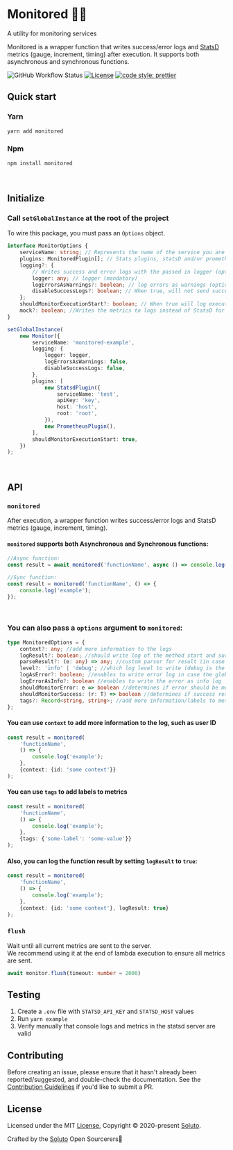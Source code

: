 # Monitored 🕵️‍♀️

A utility for monitoring services

Monitored is a wrapper function that writes success/error logs and [StatsD](https://github.com/statsd/statsd) metrics (gauge, increment, timing) after execution. It supports both asynchronous and synchronous functions.

![GitHub Workflow Status](https://img.shields.io/github/workflow/status/Soluto/monitored/publish)
[![License](https://img.shields.io/badge/license-MIT-blue.svg)](https://github.com/soluto/tweek/blob/master/LICENSE.md)
[![code style: prettier](https://img.shields.io/badge/code_style-prettier-ff69b4.svg?style=flat-square)](https://github.com/prettier/prettier)

## Quick start

### Yarn

```bash
yarn add monitored
```

### Npm

```bash
npm install monitored
```

<br>

## Initialize

### Call `setGlobalInstance` at the root of the project

To wire this package, you must pass an `Options` object.

```ts
interface MonitorOptions {
    serviceName: string; // Represents the name of the service you are monitoring (mandatory)
    plugins: MonitoredPlugin[]; // Stats plugins, statsD and/or prometheus (mandatory)
    logging?: {
        // Writes success and error logs with the passed in logger (optional)
        logger: any; // logger (mandatory)
        logErrorsAsWarnings?: boolean; // log errors as warnings (optional)
        disableSuccessLogs?: boolean; // When true, will not send success log. defaults to false (optional)
    };
    shouldMonitorExecutionStart?: boolean; // When true will log execution start and will increment a metrics. defaults to true (optional)
    mock?: boolean; //Writes the metrics to logs instead of StatsD for debugging. defaults to false (optional)
}

setGlobalInstance(
    new Monitor({
        serviceName: 'monitored-example',
        logging: {
            logger: logger,
            logErrorsAsWarnings: false,
            disableSuccessLogs: false,
        },
        plugins: [
            new StatsdPlugin({
                serviceName: 'test',
                apiKey: 'key',
                host: 'host',
                root: 'root',
            }),
            new PrometheusPlugin(),
        ],
        shouldMonitorExecutionStart: true,
    })
);
```

<br>

## API

### `monitored`

After execution, a wrapper function writes success/error logs and StatsD metrics (gauge, increment, timing).
<br>

#### `monitored` supports both **Asynchronous** and **Synchronous** functions:

```ts
//Async function:
const result = await monitored('functionName', async () => console.log('example'));

//Sync function:
const result = monitored('functionName', () => {
    console.log('example');
});
```

<br>

### You can also pass a `options` argument to `monitored`:

```ts
type MonitoredOptions = {
    context?: any; //add more information to the logs
    logResult?: boolean; //should write log of the method start and success
    parseResult?: (e: any) => any; //custom parser for result (in case it is logged)
    level?: 'info' | 'debug'; //which log level to write (debug is the default)
    logAsError?: boolean; //enables to write error log in case the global `logErrorsAsWarnings` is on
    logErrorAsInfo?: boolean //enables to write the error as info log
    shouldMonitorError: e => boolean //determines if error should be monitored and logged, defaults to true
    shouldMonitorSuccess: (r: T) => boolean //determines if success result should be monitored and logged, defaults to true
    tags?: Record<string, string>; //add more information/labels to metrics
};
```

#### You can use `context` to add more information to the log, such as user ID

```ts
const result = monitored(
    'functionName',
    () => {
        console.log('example');
    },
    {context: {id: 'some context'}}
);
```

#### You can use `tags` to add labels to metrics

```ts
const result = monitored(
    'functionName',
    () => {
        console.log('example');
    },
    {tags: {'some-label': 'some-value'}}
);
```

#### Also, you can log the function result by setting `logResult` to `true`:

```ts
const result = monitored(
    'functionName',
    () => {
        console.log('example');
    },
    {context: {id: 'some context'}, logResult: true}
);
```

### `flush`

Wait until all current metrics are sent to the server. <br>
We recommend using it at the end of lambda execution to ensure all metrics are sent.

```ts
await monitor.flush(timeout: number = 2000)
```

## Testing

1. Create a `.env` file with `STATSD_API_KEY` and `STATSD_HOST` values
2. Run `yarn example`
3. Verify manually that console logs and metrics in the statsd server are valid

## Contributing

Before creating an issue, please ensure that it hasn't already been reported/suggested, and double-check the documentation.
See the [Contribution Guidelines](https://github.com/Soluto/monitored/blob/master/.github/CONTRIBUTING.md) if you'd like to submit a PR.

## License

Licensed under the MIT [License](LICENSE), Copyright © 2020-present [Soluto](https://github.com/Soluto).

Crafted by the [Soluto](https://github.com/Soluto) Open Sourcerers🧙
